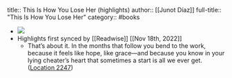 title:: This Is How You Lose Her (highlights)
author:: [[Junot Díaz]]
full-title:: "This Is How You Lose Her"
category:: #books

- ![](https://images-na.ssl-images-amazon.com/images/I/51%2BlomECJPL._SL200_.jpg)
- Highlights first synced by [[Readwise]] [[Nov 18th, 2022]]
	- That’s about it. In the months that follow you bend to the work, because it feels like hope, like grace—and because you know in your lying cheater’s heart that sometimes a start is all we ever get. ([Location 2247](https://readwise.io/to_kindle?action=open&asin=B0085DOG2W&location=2247))